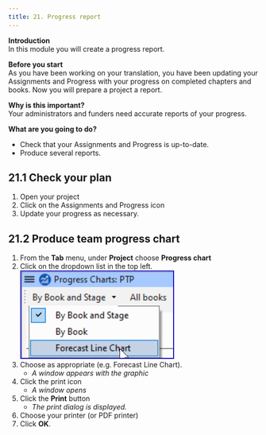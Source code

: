 ```yaml
---
title: 21. Progress report
---
```

**Introduction**  
In this module you will create a progress report.

**Before you start**  
As you have been working on your translation, you have been updating your Assignments and Progress with your progress on completed chapters and books. Now you will prepare a project a report.

**Why is this important?**  
Your administrators and funders need accurate reports of your progress.

**What are you going to do?**  
-  Check that your Assignments and Progress is up-to-date.
-  Produce several reports.

## 21.1 Check your plan
1.  Open your project
1.  Click on the Assignments and Progress icon
1.  Update your progress as necessary.


## 21.2 Produce team progress chart
1.  From the **Tab** menu, under **Project** choose **Progress chart**
1.  Click on the dropdown list in the top left.  
    ![wordml://116.png](../media/fa1d3248390ef13abbe36dce13dbd4ec.png)
1.  Choose as appropriate (e.g. Forecast Line Chart).  
    -  *A window appears with the graphic*
1.  Click the print icon  
    -  *A window opens*
1.  Click the **Print** button  
    -  *The print dialog is displayed.*
1.  Choose your printer (or PDF printer)
1.  Click **OK**.
